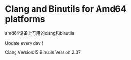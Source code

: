 # Clang and Binutils for Amd64 platforms

amd64设备上可用的clang和binutils

Update every day !

Clang Version:15
Binutils Version:2.37
